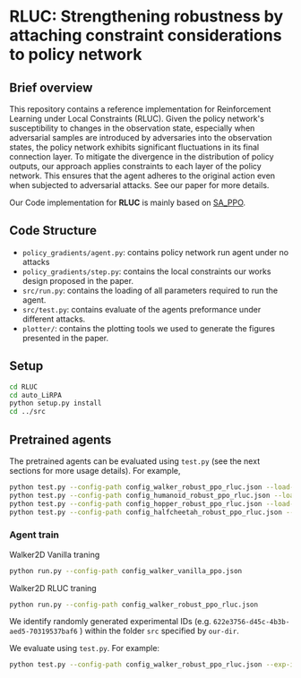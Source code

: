 # RLUC: Strengthening robustness by attaching constraint considerations to policy network

## Brief overview
This repository contains a reference implementation for Reinforcement Learning under Local Constraints (RLUC). 
Given the policy network's susceptibility to changes in the observation state, especially when adversarial samples 
are introduced by adversaries into the observation states, the policy network exhibits significant fluctuations 
in its final connection layer. To mitigate the divergence in the distribution of policy outputs, our approach applies 
constraints to each layer of the policy network. This ensures that the agent adheres to the original action even 
when subjected to adversarial attacks. See our paper for more details.

Our Code implementation for **RLUC** is mainly based on [SA_PPO](https://github.com/huanzhang12/SA_PPO).

## Code Structure 
- `policy_gradients/agent.py`: contains policy network run agent under no attacks
- `policy_gradients/step.py`: contains the local constraints our works design proposed in the paper.
- `src/run.py`: contains the loading of all parameters required to run the agent.
- `src/test.py`: contains evaluate of the agents preformance under different attacks.
- `plotter/`: contains the plotting tools we used to generate the figures presented in the paper.


## Setup
```bash
cd RLUC
cd auto_LiRPA
python setup.py install
cd ../src
```

## Pretrained agents

The pretrained agents can be evaluated using `test.py` (see the next sections
for more usage details). For example,

```bash
python test.py --config-path config_walker_robust_ppo_rluc.json --load-model ./collect_models/rluc/walker_rluc_best.model --deterministic
python test.py --config-path config_humanoid_robust_ppo_rluc.json --load-model ./collect_models/rluc/humanoid_rluc_best.model --deterministic
python test.py --config-path config_hopper_robust_ppo_rluc.json --load-model ./collect_models/rluc/hopper_rluc_best.model --deterministic
python test.py --config-path config_halfcheetah_robust_ppo_rluc.json --load-model ./collect_models/rluc/halfcheetah_rluc_best.model --deterministic
```
### Agent train

Walker2D Vanilla traning 
```bash
python run.py --config-path config_walker_vanilla_ppo.json
```

Walker2D RLUC traning
```bash
python run.py --config-path config_walker_robust_ppo_rluc.json 
```
We identify randomly generated experimental IDs (e.g. `622e3756-d45c-4b3b-aed5-70319537baf6` ) within the folder `src` specified by `our-dir`.

We evaluate using `test.py`. For example:

```bash
python test.py --config-path config_walker_robust_ppo_rluc.json --exp-id YOUR_EXP_ID --deterministic
```